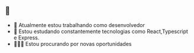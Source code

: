 ## 👋


- 🔭 Atualmente estou trabalhando como desenvolvedor
- 🌱 Estou estudando constantemente tecnologias como React,Typescript e Express.
- 🏃🏻‍♀️ Estou procurando por novas oportunidades
